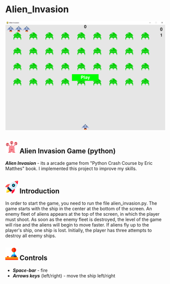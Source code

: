 # Alien_Invasion

![Alt Text](https://github.com/ElenaKiriakova/Alien_Invasion/blob/master/images/screen.png?raw=true)

## ![Alt Text](https://github.com/ElenaKiriakova/Alien_Invasion/blob/master/images/free-icon-alien-150321.png?raw=true)  	 Alien Invasion Game (python)

**_Alien Invasion_** - its a arcade game from "Python Crash Course by Eric Matthes" book.
I implemented this project to improve my skills.



## ![Alt Text](https://github.com/ElenaKiriakova/Alien_Invasion/blob/master/images/free-icon-rocket-13564.png?raw=true)   	 Introduction

In order to start the game, you need to run the file alien_invasion.py. The game starts with the ship in the center at the bottom of the screen.
An enemy fleet of aliens appears at the top of the screen, in which the player must shoot. 
As soon as the enemy fleet is destroyed, the level of the game will rise and the aliens will begin to move faster.
If aliens fly up to the player's ship, one ship is lost. 
Initially, the player has three attempts to destroy all enemy ships.



## ![Alt Text](https://github.com/ElenaKiriakova/Alien_Invasion/blob/master/images/free-icon-joystick-5332.png?raw=true)    	Controls

* **_Space-bar_** - fire
* **_Arrows keys_** (left/right) - move the ship left/right

